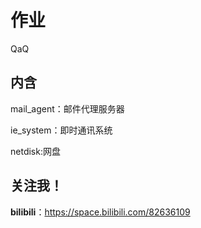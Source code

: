 # 作业

QaQ

## 内含
mail_agent：邮件代理服务器  

ie_system：即时通讯系统

netdisk:网盘

## 关注我！
**bilibili**：<https://space.bilibili.com/82636109>


